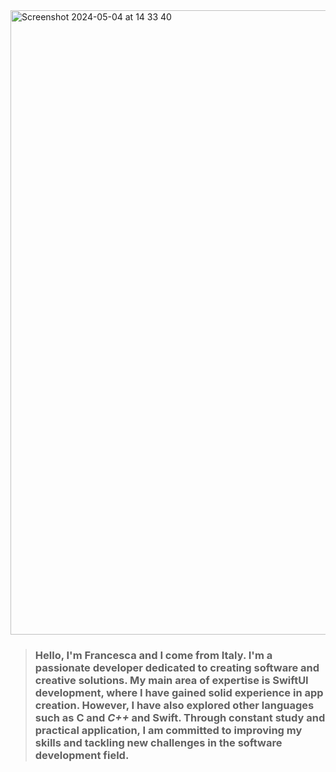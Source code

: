 <img width="999" alt="Screenshot 2024-05-04 at 14 33 40" src="https://github.com/FrancescaFerrini/FrancescaFerrini/assets/75753679/517370fb-f461-4c80-a345-859f52b193d4">


> ### Hello, I'm Francesca and I come from Italy. I'm a passionate developer dedicated to creating software and creative solutions. My main area of expertise is SwiftUI development, where I have gained solid experience in app creation. However, I have also explored other languages ​​such as **C** and *C++* and **Swift**. Through constant study and practical application, I am committed to improving my skills and tackling new challenges in the software development field.
